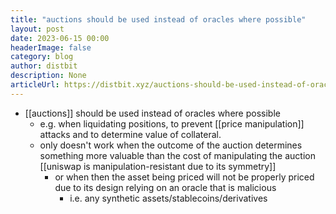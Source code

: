 ```yaml
---
title: "auctions should be used instead of oracles where possible"
layout: post
date: 2023-06-15 00:00
headerImage: false
category: blog
author: distbit
description: None
articleUrl: https://distbit.xyz/auctions-should-be-used-instead-of-oracles-where-possible
---
```


- [[auctions]] should be used instead of oracles where possible
	- e.g. when liquidating positions, to prevent [[price manipulation]] attacks and to determine value of collateral.
	- only doesn't work when the outcome of the auction determines something more valuable than the cost of manipulating the auction [[uniswap is manipulation-resistant due to its symmetry]]
		- or when then the asset being priced will not be properly priced due to its design relying on an oracle that is malicious
			- i.e. any synthetic assets/stablecoins/derivatives